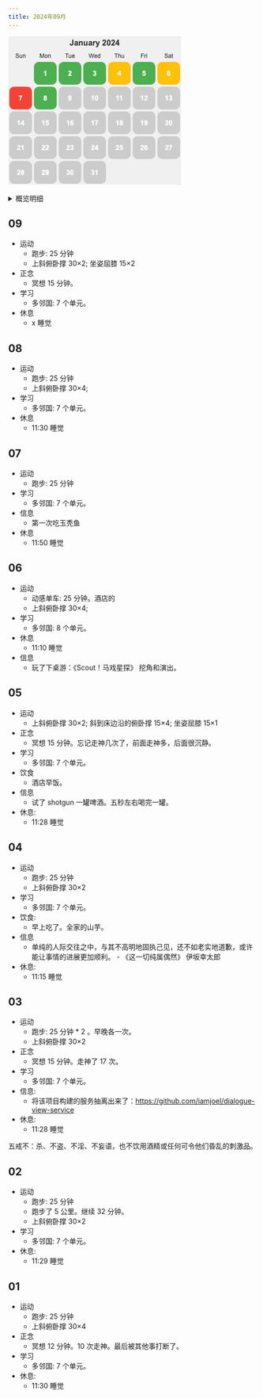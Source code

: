 ```yaml
---
title: 2024年09月
---
```


![](./images/2024-09.png)  

<details>
  <summary>概览明细</summary>

| 日期  | 有氧运动(如跑步 25 分钟)(G*1) | 每周跑 5 公里(G*4)   | 冥想(G*2) | 吃早饭(B*1)   | 吃夜宵(B*2) | 熬夜(B*5)  |
|:----:|:--------------------------:|:------------------:|:---------:|:-----------:|:-----------:|:---------:|
|  09  |        1                   |         0          |     1     |      0      |      0      |     0     |
|  08  |        1                   |         0          |     0     |      0      |      0      |     0     |
|  07  |        1                   |         0          |     0     |      1      |      0      |     1     |
|  06  |        1                   |         0          |     0     |      1      |      0      |     0     |
|  05  |        0                   |         0          |     1     |      1      |      0      |     0     |
|  04  |        1                   |         0          |     0     |      1      |      0      |     0     |
|  03  |        2                   |         0          |     1     |      0      |      0      |     0     |
|  02  |        1                   |         1          |     0     |      0      |      0      |     0     |
|  01  |        1                   |         0          |     1     |      0      |      0      |     0     |

## 概览
* 体力锻炼
  * 跑步 25分钟。完成情况: 9/25+。 
  * 每周跑一次 5 公里。完成总数: 1/4+。未达成周:
* 正念
  * 冥想 15 分钟。完成情况: 4/15+。 
  * 蹲坑不玩手机。剩余次数：1/5-。
* 学习
  * 多邻国: 5+ 个单元。完成情况：7/25+。
* 饮食: 
  * 不吃早饭。完成情况:  4/5-。
  * 不吃夜宵。完成情况:  0/5-。
* 休息: 
  * 不熬夜。11点30(尽量 11:15)之前睡觉。完成情况:  1/5-。
* 信息
  * 05-07 公司团建去嵊泗玩。清水期。住了岛上最好的度假酒店：
    * 华美达(一千多一晚)，整体凑和。
      * 好的地方：
        * 酒店自带内部的沙滩
        * 带泳池
        * 酒店整体装修挺好的。三亚红树林酒店的东南亚度假风。
      * 不好的地方
        * 早餐的丰富程度一般。
        * 设施有点旧。
        * 房间空气不太好。卫生间淋雨旁边积水。
        * 服务不行。接个剪指甲刀没有，看沙滩的大爷，保安很早就赶人。5 点半不能下海，沙滩九点不能有人（8 点 50 就赶人了）
    * 吃了主要是小海鲜：带鱼，鲳鱼，鱿鱼，蛏子，梭子蟹，扇贝，玉秃鱼之类的。
* 其他
  * 做热力图来标识每天的状态。已完成：[每日生活状态](https://claude.site/artifacts/2b936ab6-063d-4e41-b20c-d804d11710b9)。
  * 每天用 GitHub Action 来发自定义的的邮件(https://github.com/marketplace/actions/send-a-mail)。

注: 
* 越多越好的目标的记录方式: `达成情况: 当前达成/目标+。`。 要求的完成次数不是很多的不需要未完成日期。
* 越少越好的目标的记录方式: `达成情况: 当前未达成/目标-。`。

## Template
* 运动
  * 跑步: 25 分钟
  * 上斜俯卧撑 30×2; 倒立深蹲 35×2; 坐姿屈膝 15×2
* 正念
  * 冥想 15 分钟。走神了 x 次。
* 学习
  * 多邻国: x 个单元。
* 信息
  * 
* 休息
  * x 睡觉

</details>

## 09
* 运动
  * 跑步: 25 分钟
  * 上斜俯卧撑 30×2; 坐姿屈膝 15×2
* 正念
  * 冥想 15 分钟。
* 学习
  * 多邻国: 7 个单元。
* 休息
  * x 睡觉

## 08
* 运动
  * 跑步: 25 分钟
  * 上斜俯卧撑 30×4;
* 学习
  * 多邻国: 7 个单元。
* 休息
  * 11:30 睡觉

## 07
* 运动
  * 跑步: 25 分钟
* 学习
  * 多邻国: 7 个单元。
* 信息
  * 第一次吃玉秃鱼
* 休息
  * 11:50 睡觉

## 06
* 运动
  * 动感单车: 25 分钟。酒店的
  * 上斜俯卧撑 30×4;
* 学习
  * 多邻国: 8 个单元。
* 休息
  * 11:10 睡觉
* 信息
  * 玩了下桌游：《Scout！马戏星探》 挖角和演出。

## 05
* 运动
  * 上斜俯卧撑 30×2; 斜到床边沿的俯卧撑 15×4; 坐姿屈膝 15×1
* 正念
  * 冥想 15 分钟。忘记走神几次了，前面走神多，后面很沉静。
* 学习
  * 多邻国: 7 个单元。
* 饮食
  * 酒店早饭。
* 信息
  * 试了 shotgun 一罐啤酒。五秒左右喝完一罐。
* 休息: 
  * 11:28 睡觉

## 04
* 运动
  * 跑步: 25 分钟
  * 上斜俯卧撑 30×2
* 学习
  * 多邻国: 7 个单元。
* 饮食: 
  * 早上吃了。全家的山芋。
* 信息
  * 单纯的人际交往之中，与其不高明地固执己见，还不如老实地道歉，或许能让事情的进展更加顺利。 - 《这一切纯属偶然》 伊坂幸太郎
* 休息: 
  * 11:15 睡觉

## 03
* 运动
  * 跑步: 25 分钟 * 2 。早晚各一次。
  * 上斜俯卧撑 30×2
* 正念
  * 冥想 15 分钟。走神了 17 次。
* 学习
  * 多邻国: 7 个单元。
* 信息:
  * 将该项目构建的服务抽离出来了：https://github.com/iamjoel/dialogue-view-service
* 休息: 
  * 11:28 睡觉

五戒不：杀、不盗、不淫、不妄语，也不饮用酒精或任何可令他们昏乱的刺激品。

## 02
* 运动
  * 跑步: 25 分钟
  * 跑步了 5 公里。继续 32 分钟。
  * 上斜俯卧撑 30×2
* 学习
  * 多邻国: 7 个单元。
* 休息: 
  * 11:29 睡觉

## 01
* 运动
  * 跑步: 25 分钟
  * 上斜俯卧撑 30×4
* 正念
  * 冥想 12 分钟。10 次走神。最后被其他事打断了。
* 学习
  * 多邻国: 7 个单元。
* 休息: 
  * 11:30 睡觉
